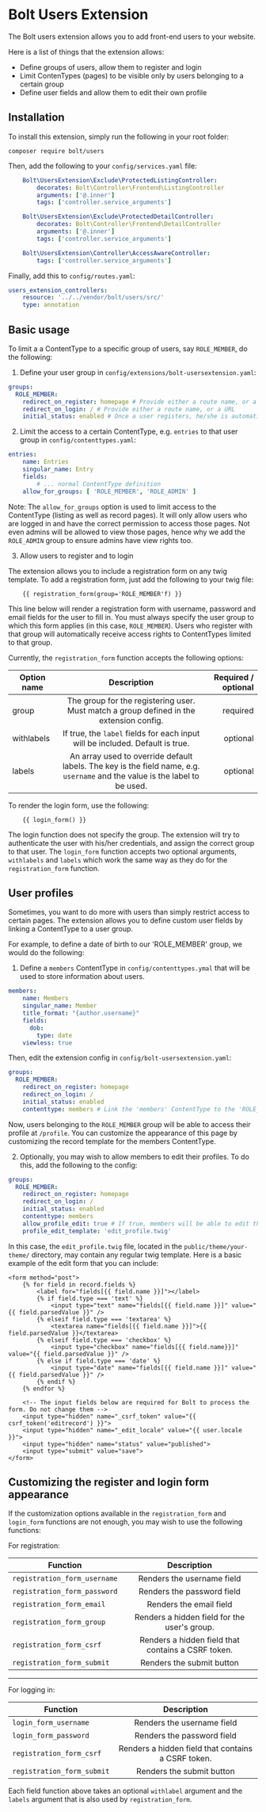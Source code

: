 # Bolt Users Extension

The Bolt users extension allows you to add front-end users to your website.

Here is a list of things that the extension allows:

- Define groups of users, allow them to register and login
- Limit ContenTypes (pages) to be visible only by users belonging to a certain group
- Define user fields and allow them to edit their own profile

## Installation

To install this extension, simply run the following in your root folder:

```
composer require bolt/users
```

Then, add the following to your `config/services.yaml` file:

```yaml
    Bolt\UsersExtension\Exclude\ProtectedListingController:
        decorates: Bolt\Controller\Frontend\ListingController
        arguments: ['@.inner']
        tags: ['controller.service_arguments']

    Bolt\UsersExtension\Exclude\ProtectedDetailController:
        decorates: Bolt\Controller\Frontend\DetailController
        arguments: ['@.inner']
        tags: ['controller.service_arguments']

    Bolt\UsersExtension\Controller\AccessAwareController:
        tags: ['controller.service_arguments']
```

Finally, add this to `config/routes.yaml`:

```yaml
users_extension_controllers:
    resource: '../../vendor/bolt/users/src/'
    type: annotation
```

## Basic usage

To limit a a ContentType to a specific group of users, say `ROLE_MEMBER`, do the following:

1. Define your user group in `config/extensions/bolt-usersextension.yaml`:

```yaml
groups:
  ROLE_MEMBER:
    redirect_on_register: homepage # Provide either a route name, or a URL
    redirect_on_login: / # Provide either a route name, or a URL
    initial_status: enabled # Once a user registers, he/she is automatically allowed to login
```

2. Limit the access to a certain ContentType, e.g. `entries` to that user group in
`config/contenttypes.yaml`:

```yaml
entries:
    name: Entries
    singular_name: Entry
    fields:
        # ... normal ContentType definition
    allow_for_groups: [ 'ROLE_MEMBER', 'ROLE_ADMIN' ]
```

Note: The `allow_for_groups` option is used to limit access to the ContentType (listing
as well as record pages). It will only allow users who are logged in and have the
correct permission to access those pages. Not even admins will be allowed to view
those pages, hence why we add the `ROLE_ADMIN` group to ensure admins have view rights
too.

3. Allow users to register and to login

The extension allows you to include a registration form on any twig template.
To add a registration form, just add the following to your twig file:

```twig
    {{ registration_form(group='ROLE_MEMBER'f) }}
```

This line below will render a registration form with username, password and email
fields for the user to fill in. You must always specify the user group to which
this form applies (in this case, `ROLE_MEMBER`). Users who register with that group will
automatically receive access rights to ContentTypes limited to that group.

Currently, the `registration_form` function accepts the following options:

| Option name   | Description   | Required / optional  |
| ------------- |:-------------:| -----:|
| group         | The group for the registering user. Must match a group defined in the extension config. | required |
| withlabels    | If true, the `label` fields for each input will be included. Default is true.      |   optional |
| labels | An array used to override default labels. The key is the field name, e.g. `username` and the value is the label to be used. | optional |

To render the login form, use the following:

```twig
    {{ login_form() }}
```

The login function does not specify the group. The extension will try to authenticate the 
user with his/her credentials, and assign the correct group to that user. The `login_form`
function accepts two optional arguments, `withlabels` and `labels` which work the same way
as they do for the `registration_form` function.

## User profiles

Sometimes, you want to do more with users than simply restrict access to certain pages.
The extension allows you to define custom user fields by linking a ContentType to a
user group.

For example, to define a date of birth to our 'ROLE_MEMBER' group, we would do the following:

1. Define a `members` ContentType in `config/contenttypes.ymal` that will be used to store information about users.

```yaml
members:
    name: Members
    singular_name: Member
    title_format: "{author.username}"
    fields:
      dob:
        type: date
    viewless: true
```

Then, edit the extension config in `config/bolt-usersextension.yaml`:

```yaml
groups:
  ROLE_MEMBER:
    redirect_on_register: homepage
    redirect_on_login: /
    initial_status: enabled
    contenttype: members # Link the 'members' ContentType to the 'ROLE_MEMBER' group.
```

Now, users belonging to the `ROLE_MEMBER` group will be able to access their profile
at `/profile`. You can customize the appearance of this page by customizing the
record template for the members ContentType.

2. Optionally, you may wish to allow members to edit their profiles. To do this, add
the following to the config:

```yaml
groups:
  ROLE_MEMBER:
    redirect_on_register: homepage
    redirect_on_login: /
    initial_status: enabled
    contenttype: members
    allow_profile_edit: true # If true, members will be able to edit their profiels on /profile/edit . You must specify the edit template below
    profile_edit_template: 'edit_profile.twig'

```

In this case, the `edit_profile.twig` file, located in the `public/theme/your-theme/` directory,
may contain any regular twig template. Here is a basic example of the edit form that you
can include:

```twig
<form method="post">
    {% for field in record.fields %}
        <label for="fields[{{ field.name }}]"></label>
        {% if field.type === 'text' %}
            <input type="text" name="fields[{{ field.name }}]" value="{{ field.parsedValue }}" />
        {% elseif field.type === 'textarea' %}
            <textarea name="fields[{{ field.name }}]">{{ field.parsedValue }}</textarea>
        {% elseif field.type === 'checkbox' %}
            <input type="checkbox" name="fields[{{ field.name}}]" value="{{ field.parsedValue }}" />
        {% else if field.type === 'date' %}
            <input type="date" name="fields[{{ field.name }}]" value="{{ field.parsedValue }}" />
        {% endif %}
    {% endfor %}

    <!-- The input fields below are required for Bolt to process the form. Do not change them -->
    <input type="hidden" name="_csrf_token" value="{{ csrf_token('editrecord') }}">
    <input type="hidden" name="_edit_locale" value="{{ user.locale }}">
    <input type="hidden" name="status" value="published">
    <input type="submit" value="save">
</form>
```

## Customizing the register and login form appearance

If the customization options available in the `registration_form` and `login_form`
functions are not enough, you may wish to use the following functions:

For registration:

| Function      | Description   |
| ------------- |:-------------:|
| `registration_form_username`      | Renders the username field |
| `registration_form_password`      | Renders the password field |
| `registration_form_email`         | Renders the email field    |
| `registration_form_group`         | Renders a hidden field for the user's group. |
| `registration_form_csrf`          | Renders a hidden field that contains a CSRF token. |
| `registration_form_submit`        | Renders the submit button |

---

For logging in:

| Function      | Description   |
| ------------- |:-------------:|
| `login_form_username`      | Renders the username field |
| `login_form_password`      | Renders the password field |
| `registration_form_csrf`          | Renders a hidden field that contains a CSRF token. |
| `registration_form_submit`        | Renders the submit button |


Each field function above takes an optional `withlabel` argument and the `labels` argument
that is also used by `registration_form`.